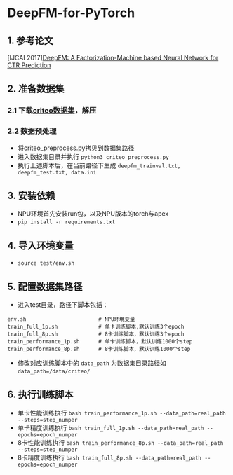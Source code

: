 # DeepFM-for-PyTorch

## 1. 参考论文
[IJCAI 2017][DeepFM: A Factorization-Machine based Neural Network for CTR Prediction](http://www.ijcai.org/proceedings/2017/0239.pdf)

## 2. 准备数据集
### 2.1 下载[criteo数据集](https://labs.criteo.com/2014/02/kaggle-display-advertising-challenge-dataset/)，解压
### 2.2 数据预处理
  - 将criteo_preprocess.py拷贝到数据集路径
  - 进入数据集目录并执行 `python3 criteo_preprocess.py`
  - 执行上述脚本后，在当前路径下生成 `deepfm_trainval.txt, deepfm_test.txt, data.ini`

## 3. 安装依赖
- NPU环境首先安装run包，以及NPU版本的torch与apex
- `pip install -r requirements.txt`

## 4. 导入环境变量
- `source test/env.sh`

## 5. 配置数据集路径
- 进入test目录，路径下脚本包括：
```
env.sh                       # NPU环境变量
train_full_1p.sh             # 单卡训练脚本,默认训练3个epoch
train_full_8p.sh             # 8卡训练脚本，默认训练3个epoch
train_performance_1p.sh      # 单卡训练脚本，默认训练1000个step
train_performance_8p.sh      # 8卡训练脚本，默认训练1000个step
```
- 修改对应训练脚本中的 `data_path` 为数据集目录路径如 `data_path=/data/criteo/`
  
## 6. 执行训练脚本
- 单卡性能训练执行 `bash train_performance_1p.sh --data_path=real_path --steps=step_numper`
- 单卡精度训练执行 `bash train_full_1p.sh --data_path=real_path --epochs=epoch_numper`
- 8卡性能训练执行 `bash train_performance_8p.sh --data_path=real_path --steps=step_numper`
- 8卡精度训练执行 `bash train_full_8p.sh --data_path=real_path --epochs=epoch_numper`